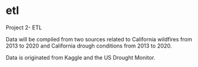 # etl
Project 2- ETL

Data will be compiled from two sources related to California wildfires from 2013 to 2020 and California drough conditions from 2013 to 2020. 

Data is originated from Kaggle and the US Drought Monitor.
